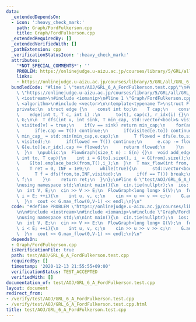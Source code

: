 ```yaml
---
data:
  _extendedDependsOn:
  - icon: ':heavy_check_mark:'
    path: Graph/FordFulkerson.cpp
    title: Graph/FordFulkerson.cpp
  _extendedRequiredBy: []
  _extendedVerifiedWith: []
  _pathExtension: cpp
  _verificationStatusIcon: ':heavy_check_mark:'
  attributes:
    '*NOT_SPECIAL_COMMENTS*': ''
    PROBLEM: https://onlinejudge.u-aizu.ac.jp/courses/library/5/GRL/all/GRL_6_A
    links:
    - https://onlinejudge.u-aizu.ac.jp/courses/library/5/GRL/all/GRL_6_A
  bundledCode: "#line 1 \"test/AOJ/GRL_6_A_FordFulkerson.test.cpp\"\n#define PROBLEM\
    \ \"https://onlinejudge.u-aizu.ac.jp/courses/library/5/GRL/all/GRL_6_A\"\n\n#include\
    \ <iostream>\n#include <iomanip>\n#line 1 \"Graph/FordFulkerson.cpp\"\n#include\
    \ <algorithm>\n#include <vector>\n\ntemplate<typename T>\nstruct FlowGraph {\n\
    private:\n  struct edge {\n    const int to;\n    T cap;\n    const int r_idx;\n\
    \    edge(int t, T c, int i) :\n      to(t), cap(c), r_idx(i) {}\n  };\n\n  std::vector<std::vector<edge>>\
    \ G;\n\n  T dfs(int v, int sink, T min_cap, std::vector<bool>& visited){\n   \
    \ visited[v] = true;\n    if(v == sink) return min_cap;\n    for(auto& e : G[v]){\n\
    \      if(e.cap == T()) continue;\n      if(visited[e.to]) continue;\n      T\
    \ min_cap_ = std::min(min_cap,e.cap);\n      T flowed = dfs(e.to,sink,min_cap_,\
    \ visited);\n      if(flowed == T()) continue;\n      e.cap -= flowed;\n     \
    \ G[e.to][e.r_idx].cap += flowed;\n      return flowed;\n    }\n    return T();\n\
    \  }\n  \npublic:\n  FlowGraph(size_t n) : G(n) {}\n  void add_edge(int from,\
    \ int to, T cap){\n    int i = G[to].size(), i_ = G[from].size();\n    G[from].emplace_back(to,cap,i);\n\
    \    G[to].emplace_back(from,T(),i_);\n  }\n  T max_flow(int from, int to){\n\
    \    T ret = 0, INF = 1e9;\n    while(true){\n      std::vector<bool> visited(G.size());\n\
    \      T f = dfs(from,to,INF,visited);\n      if(f == T()) break;\n      ret +=\
    \ f;\n    }\n    return ret;\n  }\n};\n#line 6 \"test/AOJ/GRL_6_A_FordFulkerson.test.cpp\"\
    \nusing namespace std;\n\nint main(){\n  cin.tie(nullptr);\n  ios::sync_with_stdio(false);\n\
    \n  int V, E;\n  cin >> V >> E;\n  FlowGraph<long long> G(V);\n  for(int i = 0;\
    \ i < E; ++i){\n    int u, v, c;\n    cin >> u >> v >> c;\n    G.add_edge(u,v,c);\n\
    \  }\n  cout << G.max_flow(0,V-1) << endl;\n}\n"
  code: "#define PROBLEM \"https://onlinejudge.u-aizu.ac.jp/courses/library/5/GRL/all/GRL_6_A\"\
    \n\n#include <iostream>\n#include <iomanip>\n#include \"Graph/FordFulkerson.cpp\"\
    \nusing namespace std;\n\nint main(){\n  cin.tie(nullptr);\n  ios::sync_with_stdio(false);\n\
    \n  int V, E;\n  cin >> V >> E;\n  FlowGraph<long long> G(V);\n  for(int i = 0;\
    \ i < E; ++i){\n    int u, v, c;\n    cin >> u >> v >> c;\n    G.add_edge(u,v,c);\n\
    \  }\n  cout << G.max_flow(0,V-1) << endl;\n}\n"
  dependsOn:
  - Graph/FordFulkerson.cpp
  isVerificationFile: true
  path: test/AOJ/GRL_6_A_FordFulkerson.test.cpp
  requiredBy: []
  timestamp: '2020-12-13 21:55:55+09:00'
  verificationStatus: TEST_ACCEPTED
  verifiedWith: []
documentation_of: test/AOJ/GRL_6_A_FordFulkerson.test.cpp
layout: document
redirect_from:
- /verify/test/AOJ/GRL_6_A_FordFulkerson.test.cpp
- /verify/test/AOJ/GRL_6_A_FordFulkerson.test.cpp.html
title: test/AOJ/GRL_6_A_FordFulkerson.test.cpp
---
```

